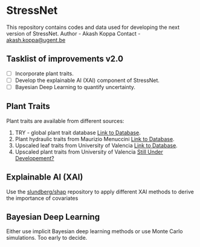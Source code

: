 # StressNet
This repository contains codes and data used for developing the next version of StressNet.
Author - Akash Koppa
Contact - akash.koppa@ugent.be

## Tasklist of improvements v2.0
- [ ] Incorporate plant traits.
- [ ] Develop the explainable AI (XAI) component of StressNet.
- [ ] Bayesian Deep Learning to quantify uncertainty.

## Plant Traits
Plant traits are available from different sources:
1. TRY - global plant trait database [Link to Database](https://www.try-db.org/TryWeb/Home.php).
2. Plant hydraulic traits from Maurizio Menuccini [Link to Database](https://figshare.com/articles/dataset/Adaptation_and_coordinated_evolution_of_plant_hydraulic_traits_/12625418/1).
3. Upscaled leaf traits from University of Valencia [Link to Database](https://isp.uv.es/code/try.html).
4. Upscaled plant traits from University of Valencia [Still Under Developement?](https://www.google.com/url?sa=t&rct=j&q=&esrc=s&source=web&cd=&ved=2ahUKEwiY8fO1-OH1AhWkgP0HHcGqBPoQFnoECAQQAQ&url=https%3A%2F%2Fmeetingorganizer.copernicus.org%2FEGU21%2FEGU21-15835.html%3Fpdf&usg=AOvVaw0ITWUVUjkKrS4z0VNTHinB) 
 

## Explainable AI (XAI)
Use the [slundberg/shap](https://github.com/slundberg/shap) repository to apply different XAI methods to derive the importance of covariates

## Bayesian Deep Learning
Either use implicit Bayesian deep learning methods or use Monte Carlo simulations. Too early to decide. 
